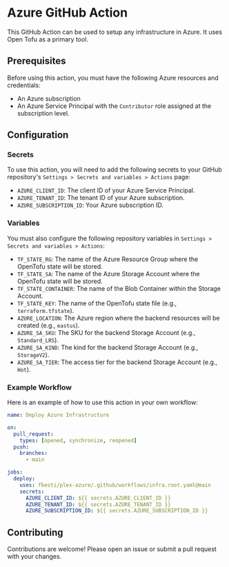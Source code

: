 # Azure GitHub Action

This GitHub Action can be used to setup any infrastructure in Azure.
It uses Open Tofu as a primary tool.

## Prerequisites

Before using this action, you must have the following Azure resources and credentials:

*   An Azure subscription
*   An Azure Service Principal with the `Contributor` role assigned at the subscription level.

## Configuration

### Secrets

To use this action, you will need to add the following secrets to your GitHub repository's `Settings > Secrets and variables > Actions` page:

*   `AZURE_CLIENT_ID`: The client ID of your Azure Service Principal.
*   `AZURE_TENANT_ID`: The tenant ID of your Azure subscription.
*   `AZURE_SUBSCRIPTION_ID`: Your Azure subscription ID.

### Variables

You must also configure the following repository variables in `Settings > Secrets and variables > Actions`:

*   `TF_STATE_RG`: The name of the Azure Resource Group where the OpenTofu state will be stored.
*   `TF_STATE_SA`: The name of the Azure Storage Account where the OpenTofu state will be stored.
*   `TF_STATE_CONTAINER`: The name of the Blob Container within the Storage Account.
*   `TF_STATE_KEY`: The name of the OpenTofu state file (e.g., `terraform.tfstate`).
*   `AZURE_LOCATION`: The Azure region where the backend resources will be created (e.g., `eastus`).
*   `AZURE_SA_SKU`: The SKU for the backend Storage Account (e.g., `Standard_LRS`).
*   `AZURE_SA_KIND`: The kind for the backend Storage Account (e.g., `StorageV2`).
*   `AZURE_SA_TIER`: The access tier for the backend Storage Account (e.g., `Hot`).

### Example Workflow

Here is an example of how to use this action in your own workflow:

```yaml
name: Deploy Azure Infrastructure

on:
  pull_request:
    types: [opened, synchronize, reopened]
  push:
    branches:
      - main

jobs:
  deploy:
    uses: fbesti/plex-azure/.github/workflows/infra.root.yaml@main
    secrets:
      AZURE_CLIENT_ID: ${{ secrets.AZURE_CLIENT_ID }}
      AZURE_TENANT_ID: ${{ secrets.AZURE_TENANT_ID }}
      AZURE_SUBSCRIPTION_ID: ${{ secrets.AZURE_SUBSCRIPTION_ID }}
```

## Contributing

Contributions are welcome! Please open an issue or submit a pull request with your changes.
